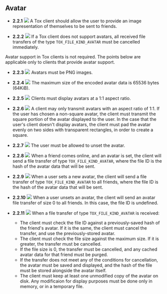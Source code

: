 Avatar
------

- **2.2.1** ![](/badge/rec.png) A Tox client should allow the user to provide an image
  representation of themselves to be sent to friends.

- **2.2.2** ![](/badge/req.png) If a Tox client does not support avatars, all received
  file transfers of the type `TOX_FILE_KIND_AVATAR` must be cancelled
  immediately.

Avatar support in Tox clients is not required. The points below are applicable only to clients that provide avatar support.

- **2.2.3** ![](/badge/req.png) Avatars must be PNG images.

- **2.2.4** ![](/badge/req.png) The maximum size of the encoded avatar data is 65536
  bytes (64KiB).

- **2.2.5** ![](/badge/req.png) Clients must display avatars at a 1:1 aspect ratio.

- **2.2.6** ![](/badge/req.png) A client may only transmit avatars with an aspect ratio of 1:1. If the user has chosen a non-square avatar, the client must transmit the square portion of the avatar displayed to the user. In the case that the user's client doesn't display avatars, the client must pad the avatar evenly on two sides with transparent rectangles, in order to create a square.

- **2.2.7** ![](/badge/req.png) The user must be allowed to unset the avatar.

- **2.2.8** ![](/badge/req.png) When a friend comes online, and an avatar is set, the
  client will send a file transfer of type `TOX_FILE_KIND_AVATAR`, where the
  file ID is the hash of the avatar data that will be sent.

- **2.2.9** ![](/badge/req.png) When a user sets a new avatar, the client will send a
  file transfer of type `TOX_FILE_KIND_AVATAR` to all friends, where the file
  ID is the hash of the avatar data that will be sent.

- **2.2.10** ![](/badge/req.png) When a user unsets an avatar, the client will send an
  avatar file transfer of size 0 to all friends. In this case, the file ID is
  undefined.

- **2.2.11** ![](/badge/req.png) When a file transfer of type `TOX_FILE_KIND_AVATAR` is received:
    - The client must check the file ID against a previously-saved hash of the
      friend's avatar. If it is the same, the client must cancel the transfer,
      and use the previously-stored avatar.
    - The client must check the file size against the maximum size. If it is
      greater, the transfer must be cancelled.
    - If the file size is 0, the transfer must be cancelled, and any cached
      avatar data for that friend must be purged.
    - If the transfer does not meet any of the conditions for cancellation, the
      avatar must be saved and displayed, and the hash of the file must be
      stored alongside the avatar itself.
    - The client must keep at least one unmodified copy of the avatar on disk.
      Any modificaion for display purposes must be done only in memory, or in a
      temporary file.
